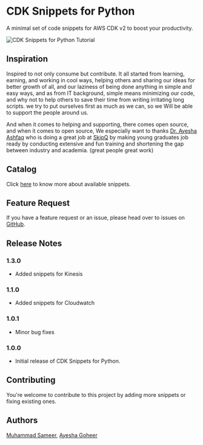 # CDK Snippets for Python

A minimal set of code snippets for AWS CDK v2 to boost your productivity.


![CDK Snippets for Python Tutorial](./docs/images/tutorial.gif)

## Inspiration
Inspired to not only consume but contribute.
It all started from learning, earning, and working in cool ways, helping others and sharing our ideas for better growth of all, and our laziness of being done anything in simple and easy ways, and as from IT background, simple means minimizing our code, and why not to help others to save their time from writing irritating long scripts.
we try to put ourselves first as much as we can, so we Will be able to support the people around us.

And when it comes to helping and supporting, there comes open source, and when it comes to open source, We especially want to thanks [Dr. Ayesha Ashfaq](https://www.linkedin.com/in/ayesha-binte-a-90755b8/) who is doing a great job at [SkipQ](https://skipq.org/) by making young graduates job ready by conducting extensive and fun training and shortening the gap between industry and academia. (great people great work)


## Catalog

Click [here](./CATALOG.md) to know more about available snippets.

## Feature Request

If you have a feature request or an issue, please head over to issues on [GitHub](https://github.com/sameeramin/cdk-snippets-for-python/issues).

## Release Notes

### 1.3.0

- Added snippets for Kinesis

### 1.1.0

- Added snippets for Cloudwatch
### 1.0.1

- Minor bug fixes

### 1.0.0

- Initial release of CDK Snippets for Python.


## Contributing
You're welcome to contribute to this project by adding more snippets or fixing existing ones.

## Authors
[Muhammad Sameer](https://github.com/sameeramin), [Ayesha Goheer](https://github.com/ayeshaq2022skipq)